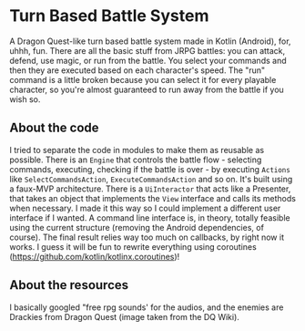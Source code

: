 # Turn Based Battle System

A Dragon Quest-like turn based battle system made in Kotlin (Android), for, uhhh, fun. There are all
 the basic stuff from JRPG battles: you can attack, defend, use magic, or run from the battle.
 You select your commands and then they are executed based on each character's speed. The "run"
 command is a little broken because you can select it for every playable character, so you're almost
 guaranteed to run away from the battle if you wish so.

## About the code
I tried to separate the code in modules to make them as reusable as possible. There is an `Engine`
that controls the battle flow - selecting commands, executing, checking if the battle is over -
by executing `Actions` like `SelectCommandsAction`, `ExecuteCommandsAction` and so on.
It's built using a faux-MVP architecture. There is a `UiInteractor` that acts like a Presenter,
that takes an object that implements the `View` interface and calls its methods when necessary.
I made it this way so I could implement a different user interface if I wanted. A command line
interface is, in theory, totally feasible using the current structure (removing the Android
dependencies, of course). The final result relies way too much on callbacks, by right now it works.
I guess it will be fun to rewrite everything using coroutines (https://github.com/kotlin/kotlinx.coroutines)!

## About the resources
I basically googled "free rpg sounds' for the audios, and the enemies are Drackies from Dragon Quest
(image taken from the DQ Wiki).